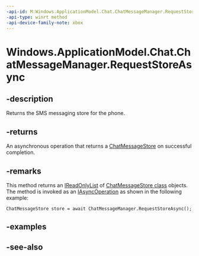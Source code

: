 ```yaml
---
-api-id: M:Windows.ApplicationModel.Chat.ChatMessageManager.RequestStoreAsync
-api-type: winrt method
-api-device-family-note: xbox
---
```


<!-- Method syntax
public Windows.Foundation.IAsyncOperation<Windows.ApplicationModel.Chat.ChatMessageStore> RequestStoreAsync()
-->

# Windows.ApplicationModel.Chat.ChatMessageManager.RequestStoreAsync

## -description
Returns the SMS messaging store for the phone.

## -returns
An asynchronous operation that returns a [ChatMessageStore](chatmessagestore.md) on successful completion.

## -remarks
This method returns an [IReadOnlyList](https://msdn.microsoft.com/library/hh192385.aspx) of [ChatMessageStore class](chatmessagestore.md) objects. The method is invoked as an [IAsyncOperation](http://msdn.microsoft.com/library/a20e6057-c46a-4dbf-88b0-5dc954dc0362) as shown in the following example:

```
ChatMessageStore store = await ChatMessageManager.RequestStoreAsync();

```



## -examples

## -see-also
